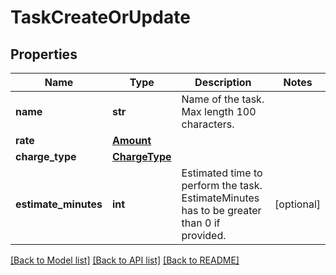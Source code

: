 # TaskCreateOrUpdate

## Properties
Name | Type | Description | Notes
------------ | ------------- | ------------- | -------------
**name** | **str** | Name of the task. Max length 100 characters. | 
**rate** | [**Amount**](Amount.md) |  | 
**charge_type** | [**ChargeType**](ChargeType.md) |  | 
**estimate_minutes** | **int** | Estimated time to perform the task. EstimateMinutes has to be greater than 0 if provided. | [optional] 

[[Back to Model list]](../README.md#documentation-for-models) [[Back to API list]](../README.md#documentation-for-api-endpoints) [[Back to README]](../README.md)


